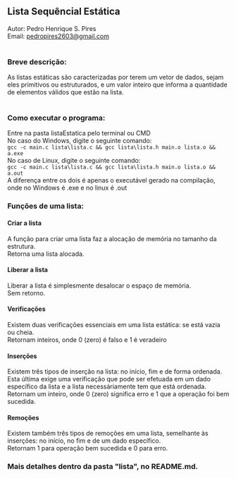 ## Lista Sequêncial Estática
Autor: Pedro Henrique S. Pires <br/>
Email: pedropires2603@gmail.com <br/><br/>

### Breve descrição:
As listas estáticas são caracterizadas por terem um vetor de dados, sejam eles primitivos
ou estruturados, e um valor inteiro que informa a quantidade de elementos válidos que estão na lista. <br/><br>

### Como executar o programa:
Entre na pasta listaEstatica pelo terminal ou CMD<br/>
No caso do Windows, digite o seguinte comando:<br/>
`gcc -c main.c lista\lista.c && gcc lista\lista.h main.o lista.o && a.exe`<br/>
No caso de Linux, digite o seguinte comando:<br/>
`gcc -c main.c lista\lista.c && gcc lista\lista.h main.o lista.o && a.out`<br/>
A diferença entre os dois é apenas o executável gerado na compilação, onde no Windows é .exe e no linux é .out<br/>

### Funções de uma lista:
#### Criar a lista
A função para criar uma lista faz a alocação de memória no tamanho da estrutura.<br/>
Retorna uma lista alocada.
#### Liberar a lista
Liberar a lista é simplesmente desalocar o espaço de memória.<br/>
Sem retorno.
#### Verificações
Existem duas verificações essenciais em uma lista estática: se está vazia ou cheia.<br/>
Retornam inteiros, onde 0 (zero) é falso e 1 é veradeiro
#### Inserções
Existem três tipos de inserção na lista: no início, fim e de forma ordenada. Esta última exige
uma verificação que pode ser efetuada em um dado específico da lista e a lista necessáriamente tem que está ordenada.<br/>
Retornam um inteiro, onde 0 (zero) significa erro e 1 que a operação foi bem sucedida.
#### Remoções
Existem também três tipos de remoções em uma lista, semelhante às inserções: no início, no fim e de um dado específico.<br/>
Retornam 1 para operação bem sucedida e 0 para erro.<br/>

### Mais detalhes dentro da pasta "lista", no README.md.